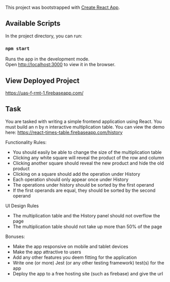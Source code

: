 This project was bootstrapped with [Create React App](https://github.com/facebook/create-react-app).

## Available Scripts

In the project directory, you can run:

### `npm start`

Runs the app in the development mode.<br>
Open [http://localhost:3000](http://localhost:3000) to view it in the browser.

## View Deployed Project
https://uas-f-rmt-1.firebaseapp.com/

## Task
You are tasked with writing a simple frontend application using React. You must build an n by n interactive multiplication table. You can view the demo here: 
https://react-times-table.firebaseapp.com/history

Functionality Rules:
* You should easily be able to change the size of the multiplication table
* Clicking any white square will reveal the product of the row and column
* Clicking another square should reveal the new product and hide the old product
* Clicking on a square should add the operation under History
* Each operation should only appear once under History
* The operations under history should be sorted by the first operand
* If the first operands are equal, they should be sorted by the second operand

UI Design Rules
* The multiplication table and the History panel should not overflow the page
* The multiplication table should not take up more than 50% of the page

Bonuses:
* Make the app responsive on mobile and tablet devices
* Make the app attractive to users
* Add any other features you deem fitting for the application
* Write one (or more) Jest (or any other testing framework) test(s) for the app
* Deploy the app to a free hosting site (such as firebase) and give the url
